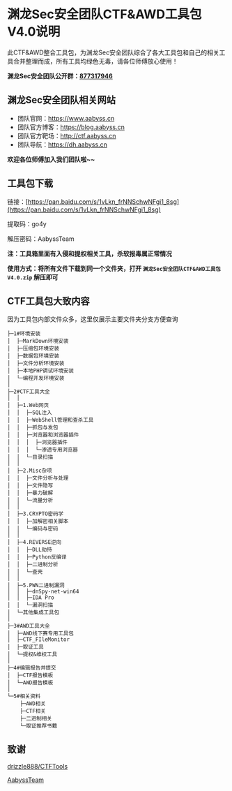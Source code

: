 # 渊龙Sec安全团队CTF&AWD工具包V4.0说明

此CTF&AWD整合工具包，为渊龙Sec安全团队综合了各大工具包和自己的相关工具合并整理而成，所有工具均绿色无毒，请各位师傅放心使用！

**渊龙Sec安全团队公开群：[877317946](https://jq.qq.com/?_wv=1027&k=cLpmnyQP)**



## 渊龙Sec安全团队相关网站

- 团队官网：https://www.aabyss.cn
- 团队官方博客：https://blog.aabyss.cn
- 团队官方靶场：http://ctf.aabyss.cn
- 团队导航：https://dh.aabyss.cn

**欢迎各位师傅加入我们团队啦~~**



## 工具包下载
链接：[https://pan.baidu.com/s/1vLkn_frNNSchwNFgi1_8sg](https://pan.baidu.com/s/1vLkn_frNNSchwNFgi1_8sg)

提取码：go4y

解压密码：AabyssTeam

**注：工具箱里面有入侵和提权相关工具，杀软报毒属正常情况**

**使用方式：将所有文件下载到同一个文件夹，打开 `渊龙Sec安全团队CTF&AWD工具包V4.0.zip` 解压即可**



## CTF工具包大致内容

因为工具包内部文件众多，这里仅展示主要文件夹分支方便查询

```
├─1#环境安装
│  ├─MarkDown环境安装
│  ├─压缩包环境安装
│  ├─数据包环境安装
│  ├─文件分析环境安装
│  ├─本地PHP调试环境安装
│  └─编程开发环境安装
│
├─2#CTF工具大全
│  │ 
│  ├─1.Web网页
│  │  ├─SQL注入
│  │  ├─WebShell管理和查杀工具
│  │  ├─抓包与发包
│  │  ├─浏览器和浏览器插件
│  │  │  ├─浏览器插件
│  │  │  └─渗透专用浏览器
│  │  └─目录扫描
│  │          
│  ├─2.Misc杂项
│  │  ├─文件分析与处理
│  │  ├─文件隐写
│  │  ├─暴力破解
│  │  └─流量分析
│  │ 
│  ├─3.CRYPTO密码学
│  │  ├─加解密相关脚本
│  │  └─编码与密码
│  │ 
│  ├─4.REVERSE逆向
│  │  ├─DLL劫持
│  │  ├─Python反编译
│  │  ├─二进制分析
│  │  └─查壳
│  │ 
│  ├─5.PWN二进制漏洞
│  │  ├─dnSpy-net-win64
│  │  ├─IDA Pro
│  │  └─漏洞扫描
│  └─其他集成工具包
│
├─3#AWD工具大全
│  ├─AWD线下赛专用工具包
│  ├─CTF_FIleMonitor
│  ├─取证工具
│  └─提权&维权工具
│
├─4#编辑报告并提交
│  ├─CTF报告模板
│  └─AWD报告模板
│
└─5#相关资料
    ├─AWD相关
    ├─CTF相关
    ├─二进制相关
    └─取证推荐书籍
```


## 致谢
[drizzle888/CTFTools](https://github.com/drizzle888/CTFTools)



[AabyssTeam](https://github.com/Aabyss-Team)
